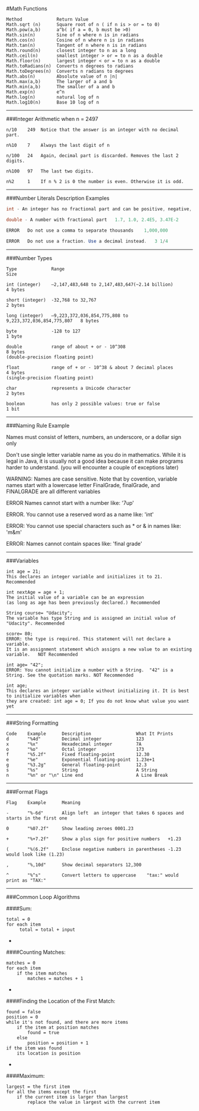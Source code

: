 #Math Functions

```
Method             Return Value
Math.sqrt (n)      Square root of n ( if n is > or = to 0)
Math.pow(a,b)      a^b( if a = 0, b must be >0)
Math.sin(n)        Sine of n where n is in radians
Math.cos(n)        Cosine of n where n is in radians
Math.tan(n)        Tangent of n where n is in radians
Math.round(n)      closest integer to n as a long
Math.ceil(n)       smallest integer > or = to n as a double
Math.floor(n)      largest integer < or = to n as a double
Math.toRadians(n)  Converts n degrees to radians
Math.toDegrees(n)  Converts n radians to degrees
Math.abs(n)        Absolute value of n |n|
Math.max(a,b)      The larger of a and b
Math.min(a,b)      The smaller of a and b
Math.exp(n)        e^n
Math.log(n)        natural log of n
Math.log10(n)      Base 10 log of n
```

***

###Integer Arithmetic when n = 2497

```
n/10    249  Notice that the answer is an integer with no decimal part.

n%10    7    Always the last digit of n

n/100   24   Again, decimal part is discarded. Removes the last 2 digits.

n%100   97   The last two digits.

n%2     1    If n % 2 is 0 the number is even. Otherwise it is odd.
```

***

###Number Literals Description Examples

```java
int - An integer has no fractional part and can be positive, negative, or 0.  5,-100,0

double - A number with fractional part   1.7, 1.0, 2.4E5, 3.47E-2

ERROR   Do not use a comma to separate thousands    1,000,000

ERROR   Do not use a fraction. Use a decimal instead.   3 1/4
```

***

###Number Types

```
Type             Range                                                     Size

int (integer)    –2,147,483,648 to 2,147,483,647(~2.14 billion)            4 bytes

short (integer)  -32,768 to 32,767                                         2 bytes

long (integer)   –9,223,372,036,854,775,808 to 9,223,372,036,854,775,807   8 bytes

byte             -128 to 127                                               1 byte

double           range of about + or - 10^308                              8 bytes
(double-precision floating point)

float            range of + or - 10^38 & about 7 decimal places            4 bytes
(single-precision floating point)

char             represents a Unicode character                            2 bytes

boolean          has only 2 possible values: true or false                 1 bit
```

***

###Naming Rule Example

Names must consist of letters, numbers, an underscore, or a dollar sign only

Don't use single letter variable name as you do in mathematics. While it is legal in Java, it is usually not a good idea because it can make programs harder to understand. (you will encounter a couple of exceptions later)

WARNING: Names are case sensitive. Note that by covention, variable names start with a lowercase letter FinalGrade, finalGrade, and FINALGRADE are all different variables

ERROR Names cannot start with a number like: '7up'

ERROR. You cannot use a reserved word as a name like: 'int'

ERROR: You cannot use special characters such as * or & in names like: 'm&m'

ERROR: Names cannot contain spaces like: 'final grade'

***

###Variables

```
int age = 21;
This declares an integer variable and initializes it to 21. Recommended

int nextAge = age + 1;
The initial value of a variable can be an expression
(as long as age has been previously declared.) Recommended

String course= "Udacity";
The variable has type String and is assigned an initial value of "Udacity". Recommended

score= 80;
ERROR: the type is required. This statement will not declare a variable.
It is an assignment statement which assigns a new value to an existing variable.   NOT Recommended

int age= "42";
ERROR: You cannot initialize a number with a String.  "42" is a String. See the quotation marks. NOT Recommended

int age;
This declares an integer variable without initializing it. It is best to initialize variables when
they are created: int age = 0; If you do not know what value you want yet
```

***

###String Formatting

```
Code    Example      Description                 What It Prints
d       "%4d"        Decimal integer             123
x       "%x"         Hexadecimal integer         7A
o       "%o"         Octal integer               173
f       "%5.2f"      Fixed floating-point        12.30
e       "%e"         Exponential floating-point  1.23e+1
g       "%3.2g"      General floating-point      12.3
s       "%s"         String                      A String
n       "%n" or "\n" Line end                    A Line Break
```

***

###Format Flags

```
Flag    Example      Meaning

-       "%-6d"       Align left  an integer that takes 6 spaces and starts in the first one

0       "%07.2f"     Show leading zeroes 0001.23

+       "%+7.2f"     Show a plus sign for positive numbers   +1.23

(       "%(6.2f"     Enclose negative numbers in parentheses -1.23 would look like (1.23)

,       "%,10d"      Show decimal separators 12,300

^       "%^s"        Convert letters to uppercase    "tax:" would print as "TAX:"
```

***

###Common Loop Algorithms

####Sum:

```
total = 0
for each item
     total = total + input
```

-

####Counting Matches:

```
matches = 0
for each item
    if the item matches
        matches = matches + 1
```

-

####Finding the Location of the First Match:

```
found = false
position = 0
while it's not found, and there are more items
    if the item at position matches
        found = true
    else
        position = position + 1
if the item was found
    its location is position
```

-

####Maximum:

```
largest = the first item
for all the items except the first
    if the current item is larger than largest
        replace the value in largest with the current item
```
